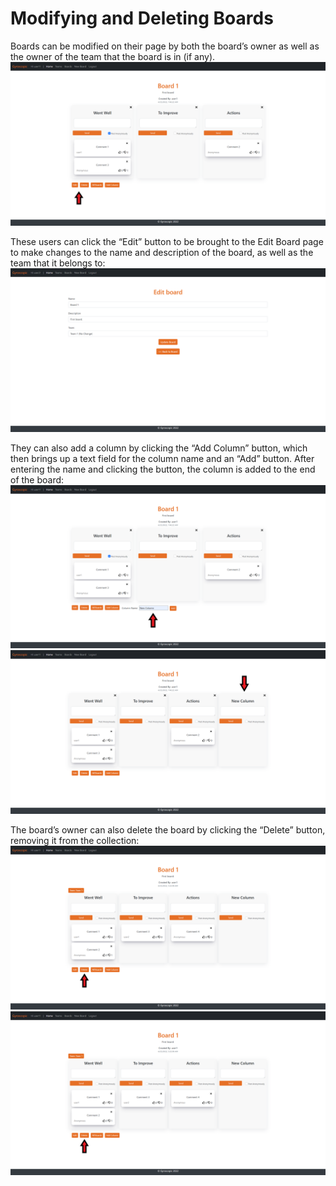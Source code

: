 # Modifying and Deleting Boards

Boards can be modified on their page by both the board’s owner as well as the owner of the team that the board is in (if any). 
![Board page](https://github.com/sarantharma/GyroscopicProject/blob/passport/User%20Guides/img/modify_board.png)

These users can click the “Edit” button to be brought to the Edit Board page to make changes to the name and description of the board, as well as the team that it belongs to:
![Edit board page](https://github.com/sarantharma/GyroscopicProject/blob/passport/User%20Guides/img/edit_board.png)

They can also add a column by clicking the “Add Column” button, which then brings up a text field for the column name and an “Add” button. After entering the name and clicking the button, the column is added to the end of the board:
![Adding a column](https://github.com/sarantharma/GyroscopicProject/blob/passport/User%20Guides/img/add_column.png)
![Adding a column 2](https://github.com/sarantharma/GyroscopicProject/blob/passport/User%20Guides/img/add_column_2.png)

The board’s owner can also delete the board by clicking the “Delete” button, removing it from the collection:
![Deleting a board](https://github.com/sarantharma/GyroscopicProject/blob/passport/User%20Guides/img/delete_board.png)
![Deleting a board 2](https://github.com/sarantharma/GyroscopicProject/blob/passport/User%20Guides/img/delete_board.png)
